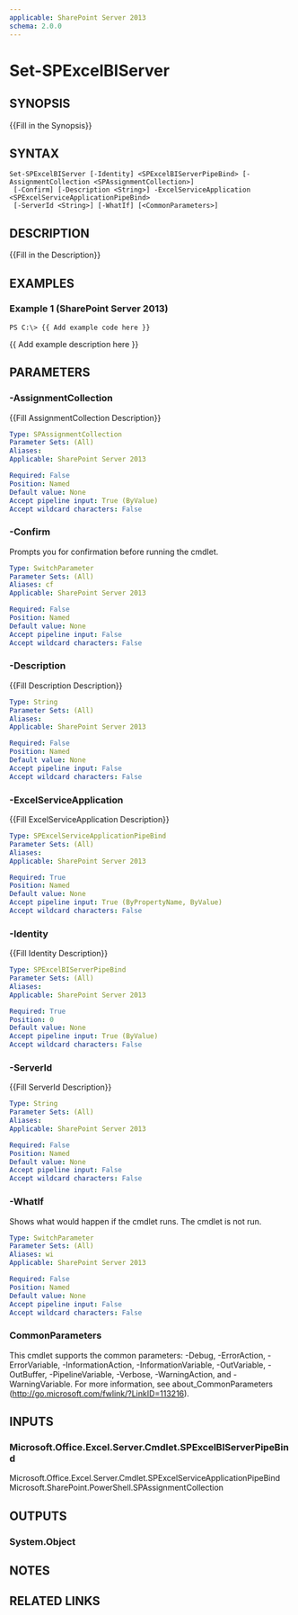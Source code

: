 ```yaml
---
applicable: SharePoint Server 2013
schema: 2.0.0
---
```


# Set-SPExcelBIServer

## SYNOPSIS
{{Fill in the Synopsis}}

## SYNTAX

```
Set-SPExcelBIServer [-Identity] <SPExcelBIServerPipeBind> [-AssignmentCollection <SPAssignmentCollection>]
 [-Confirm] [-Description <String>] -ExcelServiceApplication <SPExcelServiceApplicationPipeBind>
 [-ServerId <String>] [-WhatIf] [<CommonParameters>]
```

## DESCRIPTION
{{Fill in the Description}}

## EXAMPLES

### Example 1 (SharePoint Server 2013)
```
PS C:\> {{ Add example code here }}
```

{{ Add example description here }}

## PARAMETERS

### -AssignmentCollection
{{Fill AssignmentCollection Description}}

```yaml
Type: SPAssignmentCollection
Parameter Sets: (All)
Aliases: 
Applicable: SharePoint Server 2013

Required: False
Position: Named
Default value: None
Accept pipeline input: True (ByValue)
Accept wildcard characters: False
```

### -Confirm
Prompts you for confirmation before running the cmdlet.

```yaml
Type: SwitchParameter
Parameter Sets: (All)
Aliases: cf
Applicable: SharePoint Server 2013

Required: False
Position: Named
Default value: None
Accept pipeline input: False
Accept wildcard characters: False
```

### -Description
{{Fill Description Description}}

```yaml
Type: String
Parameter Sets: (All)
Aliases: 
Applicable: SharePoint Server 2013

Required: False
Position: Named
Default value: None
Accept pipeline input: False
Accept wildcard characters: False
```

### -ExcelServiceApplication
{{Fill ExcelServiceApplication Description}}

```yaml
Type: SPExcelServiceApplicationPipeBind
Parameter Sets: (All)
Aliases: 
Applicable: SharePoint Server 2013

Required: True
Position: Named
Default value: None
Accept pipeline input: True (ByPropertyName, ByValue)
Accept wildcard characters: False
```

### -Identity
{{Fill Identity Description}}

```yaml
Type: SPExcelBIServerPipeBind
Parameter Sets: (All)
Aliases: 
Applicable: SharePoint Server 2013

Required: True
Position: 0
Default value: None
Accept pipeline input: True (ByValue)
Accept wildcard characters: False
```

### -ServerId
{{Fill ServerId Description}}

```yaml
Type: String
Parameter Sets: (All)
Aliases: 
Applicable: SharePoint Server 2013

Required: False
Position: Named
Default value: None
Accept pipeline input: False
Accept wildcard characters: False
```

### -WhatIf
Shows what would happen if the cmdlet runs.
The cmdlet is not run.

```yaml
Type: SwitchParameter
Parameter Sets: (All)
Aliases: wi
Applicable: SharePoint Server 2013

Required: False
Position: Named
Default value: None
Accept pipeline input: False
Accept wildcard characters: False
```

### CommonParameters
This cmdlet supports the common parameters: -Debug, -ErrorAction, -ErrorVariable, -InformationAction, -InformationVariable, -OutVariable, -OutBuffer, -PipelineVariable, -Verbose, -WarningAction, and -WarningVariable. For more information, see about_CommonParameters (http://go.microsoft.com/fwlink/?LinkID=113216).

## INPUTS

### Microsoft.Office.Excel.Server.Cmdlet.SPExcelBIServerPipeBind
Microsoft.Office.Excel.Server.Cmdlet.SPExcelServiceApplicationPipeBind
Microsoft.SharePoint.PowerShell.SPAssignmentCollection

## OUTPUTS

### System.Object

## NOTES

## RELATED LINKS

